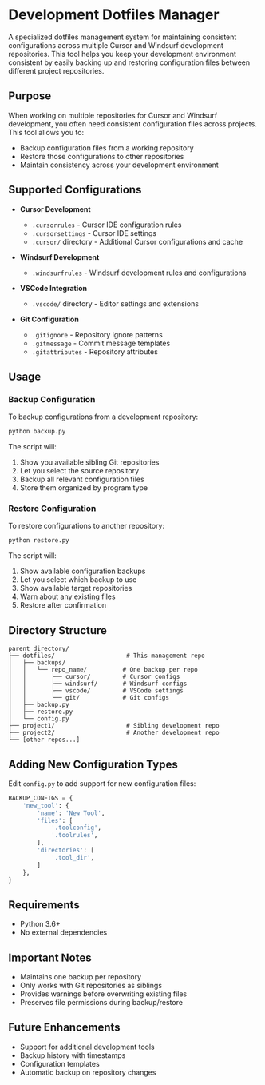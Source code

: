 # Development Dotfiles Manager

A specialized dotfiles management system for maintaining consistent configurations across multiple Cursor and Windsurf development repositories. This tool helps you keep your development environment consistent by easily backing up and restoring configuration files between different project repositories.

## Purpose

When working on multiple repositories for Cursor and Windsurf development, you often need consistent configuration files across projects. This tool allows you to:
- Backup configuration files from a working repository
- Restore those configurations to other repositories
- Maintain consistency across your development environment

## Supported Configurations

- **Cursor Development**
  - `.cursorrules` - Cursor IDE configuration rules
  - `.cursorsettings` - Cursor IDE settings
  - `.cursor/` directory - Additional Cursor configurations and cache

- **Windsurf Development**
  - `.windsurfrules` - Windsurf development rules and configurations

- **VSCode Integration**
  - `.vscode/` directory - Editor settings and extensions

- **Git Configuration**
  - `.gitignore` - Repository ignore patterns
  - `.gitmessage` - Commit message templates
  - `.gitattributes` - Repository attributes

## Usage

### Backup Configuration

To backup configurations from a development repository:

```bash
python backup.py
```

The script will:
1. Show you available sibling Git repositories
2. Let you select the source repository
3. Backup all relevant configuration files
4. Store them organized by program type

### Restore Configuration

To restore configurations to another repository:

```bash
python restore.py
```

The script will:
1. Show available configuration backups
2. Let you select which backup to use
3. Show available target repositories
4. Warn about any existing files
5. Restore after confirmation

## Directory Structure

```
parent_directory/
├── dotfiles/                    # This management repo
│   ├── backups/
│   │   └── repo_name/          # One backup per repo
│   │       ├── cursor/         # Cursor configs
│   │       ├── windsurf/       # Windsurf configs
│   │       ├── vscode/         # VSCode settings
│   │       └── git/            # Git configs
│   ├── backup.py
│   ├── restore.py
│   └── config.py
├── project1/                    # Sibling development repo
├── project2/                    # Another development repo
└── [other repos...]
```

## Adding New Configuration Types

Edit `config.py` to add support for new configuration files:

```python
BACKUP_CONFIGS = {
    'new_tool': {
        'name': 'New Tool',
        'files': [
            '.toolconfig',
            '.toolrules',
        ],
        'directories': [
            '.tool_dir',
        ]
    },
}
```

## Requirements

- Python 3.6+
- No external dependencies

## Important Notes

- Maintains one backup per repository
- Only works with Git repositories as siblings
- Provides warnings before overwriting existing files
- Preserves file permissions during backup/restore

## Future Enhancements

- Support for additional development tools
- Backup history with timestamps
- Configuration templates
- Automatic backup on repository changes
